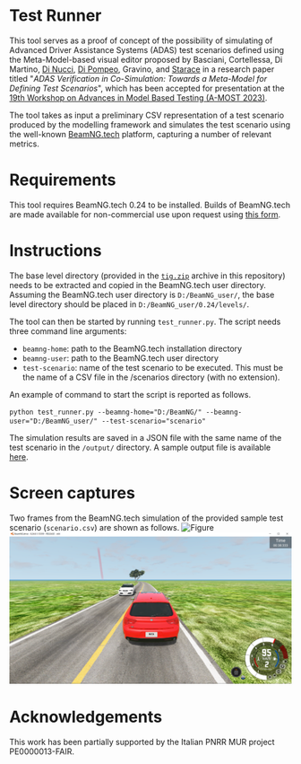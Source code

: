 # Test Runner
This tool serves as a proof of concept of the possibility of simulating of Advanced Driver Assistance Systems (ADAS) 
test scenarios defined using the Meta-Model-based visual editor proposed 
by Basciani, Cortellessa, Di Martino, [Di Nucci](https://https://dardin88.github.io/), 
[Di Pompeo](https://danieledipompeo.github.io), Gravino, and [Starace](https://luistar.github.io) in a research 
paper titled "*ADAS Verification in Co-Simulation: Towards a Meta-Model for Defining Test Scenarios*", which has been accepted for presentation at the [19th Workshop on Advances in Model Based Testing (A-MOST 2023)](https://conf.researchr.org/home/icst-2023/a-most-2023).

The tool takes as input a preliminary CSV representation of a test scenario produced by the modelling framework and simulates the
test scenario using the well-known [BeamNG.tech](https://beamng.tech) platform, capturing a number of relevant metrics.

# Requirements
This tool requires BeamNG.tech 0.24 to be installed. Builds of BeamNG.tech are made available for non-commercial use upon 
request using [this form](https://register.beamng.tech/).

# Instructions

The base level directory (provided in the [`tig.zip`](tig.zip) archive in this repository) needs to be extracted and 
copied in the BeamNG.tech user directory. Assuming the BeamNG.tech user directory is `D:/BeamNG_user/`, the base
level directory should be placed in `D:/BeamNG_user/0.24/levels/`.

The tool can then be started by running `test_runner.py`. The script needs three command line arguments:
* `beamng-home`: path to the BeamNG.tech installation directory
* `beamng-user`: path to the BeamNG.tech user directory
* `test-scenario`: name of the test scenario to be executed. This must be the name of a CSV file in the /scenarios 
  directory (with no extension).

An example of command to start the script is reported as follows.
```
python test_runner.py --beamng-home="D:/BeamNG/" --beamng-user="D:/BeamNG_user/" --test-scenario="scenario"
```

The simulation results are saved in a JSON file with the same name of the test scenario in the `/output/` 
directory. A sample output file is available [here](output/scenario.json).

# Screen captures
Two frames from the BeamNG.tech simulation of the provided sample test scenario (`scenario.csv`) are shown as follows.
![Figure](img1.png)![Figure](img2.png)

# Acknowledgements
This work has been partially supported by the Italian PNRR MUR project PE0000013-FAIR.
